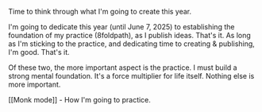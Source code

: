 
Time to think through what I'm going to create this year.

I'm going to dedicate this year (until June 7, 2025) to establishing the foundation of my practice (8foldpath), as I publish ideas. That's it. As long as I'm sticking to the practice, and dedicating time to creating & publishing, I'm good. That's it.

Of these two, the more important aspect is the practice. I must build a strong mental foundation. It's a force multiplier for life itself. Nothing else is more important.

[[Monk mode]] - How I'm going to practice.